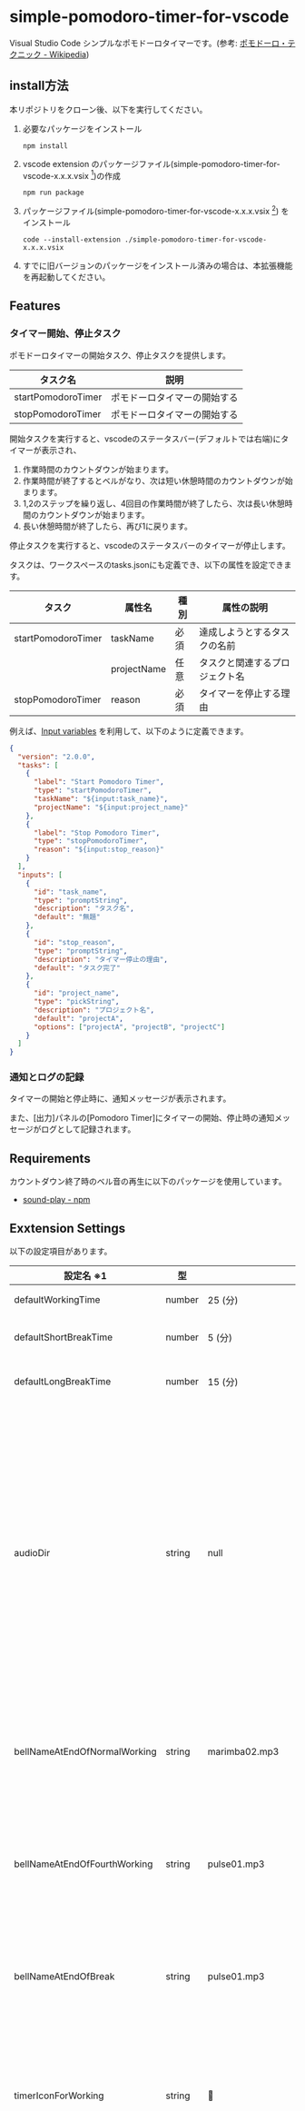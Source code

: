 # simple-pomodoro-timer-for-vscode

Visual Studio Code シンプルなポモドーロタイマーです。(参考: [ポモドーロ・テクニック - Wikipedia](https://ja.wikipedia.org/wiki/%E3%83%9D%E3%83%A2%E3%83%89%E3%83%BC%E3%83%AD%E3%83%BB%E3%83%86%E3%82%AF%E3%83%8B%E3%83%83%E3%82%AF))

## install方法

本リポジトリをクローン後、以下を実行してください。

1. 必要なパッケージをインストール

   ```shell
   npm install
   ```

2. vscode extension のパッケージファイル(simple-pomodoro-timer-for-vscode-x.x.x.vsix [^1])の作成

   ```shell
   npm run package
   ```

3. パッケージファイル(simple-pomodoro-timer-for-vscode-x.x.x.vsix [^1]) をインストール

   ```shell
   code --install-extension ./simple-pomodoro-timer-for-vscode-x.x.x.vsix
   ```

4. すでに旧バージョンのパッケージをインストール済みの場合は、本拡張機能を再起動してください。

## Features

### タイマー開始、停止タスク

ポモドーロタイマーの開始タスク、停止タスクを提供します。

| タスク名           | 説明                         |
| ------------------ | ---------------------------- |
| startPomodoroTimer | ポモドーロタイマーの開始する |
| stopPomodoroTimer  | ポモドーロタイマーの開始する |

開始タスクを実行すると、vscodeのステータスバー(デフォルトでは右端)にタイマーが表示され、

1. 作業時間のカウントダウンが始まります。
2. 作業時間が終了するとベルがなり、次は短い休憩時間のカウントダウンが始まります。
3. 1,2のステップを繰り返し、4回目の作業時間が終了したら、次は長い休憩時間のカウントダウンが始まります。
4. 長い休憩時間が終了したら、再び1に戻ります。

停止タスクを実行すると、vscodeのステータスバーのタイマーが停止します。

タスクは、ワークスペースのtasks.jsonにも定義でき、以下の属性を設定できます。

| タスク             | 属性名      | 種別 | 属性の説明                     |
| ------------------ | ----------- | ---- | ------------------------------ |
| startPomodoroTimer | taskName    | 必須 | 達成しようとするタスクの名前   |
|                    | projectName | 任意 | タスクと関連するプロジェクト名 |
| stopPomodoroTimer  | reason      | 必須 | タイマーを停止する理由         |

例えば、[Input variables](https://code.visualstudio.com/docs/editor/variables-reference#_input-variables) を利用して、以下のように定義できます。

```json
{
  "version": "2.0.0",
  "tasks": [
    {
      "label": "Start Pomodoro Timer",
      "type": "startPomodoroTimer",
      "taskName": "${input:task_name}",
      "projectName": "${input:project_name}"
    },
    {
      "label": "Stop Pomodoro Timer",
      "type": "stopPomodoroTimer",
      "reason": "${input:stop_reason}"
    }
  ],
  "inputs": [
    {
      "id": "task_name",
      "type": "promptString",
      "description": "タスク名",
      "default": "無題"
    },
    {
      "id": "stop_reason",
      "type": "promptString",
      "description": "タイマー停止の理由",
      "default": "タスク完了"
    },
    {
      "id": "project_name",
      "type": "pickString",
      "description": "プロジェクト名",
      "default": "projectA",
      "options": ["projectA", "projectB", "projectC"]
    }
  ]
}
```

### 通知とログの記録

タイマーの開始と停止時に、通知メッセージが表示されます。

また、[出力]パネルの[Pomodoro Timer]にタイマーの開始、停止時の通知メッセージがログとして記録されます。

## Requirements

カウントダウン終了時のベル音の再生に以下のパッケージを使用しています。

- [sound-play - npm](https://www.npmjs.com/package/sound-play)

## Exxtension Settings

以下の設定項目があります。

| 設定名 ※1                    | 型     | デフォルト値                                                                                       | 説明                                                                                            |
| ---------------------------- | ------ | -------------------------------------------------------------------------------------------------- | ----------------------------------------------------------------------------------------------- |
| defaultWorkingTime           | number | 25 (分)                                                                                            | 作業時間                                                                                        |
| defaultShortBreakTime        | number | 5 (分)                                                                                             | 短い休憩時間                                                                                    |
| defaultLongBreakTime         | number | 15 (分)                                                                                            | 長い休憩時間                                                                                    |
| audioDir                     | string | null                                                                                               | ベル音の音声ファイルの格納ディレクトリ。nullの場合は拡張機能の`audio`ディレクトリが使用される。 |
| bellNameAtEndOfNormalWorking | string | marimba02.mp3                                                                                      | 作業時間終了のベルファイル名                                                                    |
| bellNameAtEndOfFourthWorking | string | pulse01.mp3                                                                                        | 4回目の作業時間終了のベルファイル名                                                             |
| bellNameAtEndOfBreak         | string | pulse01.mp3                                                                                        | 休憩時間終了のベルファイル名                                                                    |
| timerIconForWorking          | string | 🍅                                                                                                 | 作業時間中のタイマーに表示されるアイコン                                                        |
| timerIconForBreak            | string | 🥔                                                                                                 | 休憩時間中のタイマーに表示されるアイコン                                                        |
| statusbarAlignment           | string | right                                                                                              | タイマーをステータスバーに表示する位置(`left` or `right`)                                       |
| statusbarPriority            | number | -100                                                                                               | タイマーをステータスバーに表示する際の優先度。優先度が高いほど左側に表示される。                |
| delayTimeWhenSwitchTimer     | number | 3 (秒)                                                                                             | カウントダウンが終了してから、次のカウントダウンが始まるまでの待ち時間                          |
| startMessageFormat           | string | @time@ [start] @@projectName@ @taskName@                                                           | タイマー開始時に通知やログに出力するメッセージのフォーマット ※2                                 |
| stopMessageFormat            | string | @time@ [stop ] @@projectName@ @taskName@(@timerIconForWorking@x@cycleCount@ + @wipTime@) @message@ | タイマー開始時に通知やログに出力するメッセージのフォーマット ※2                                 |

- ※1: プレフィックス `simple-pomodoro-timer.` は省略
- ※2: 詳細は [メッセージフォーマット](#メッセージフォーマット)を参照

### メッセージフォーマット

タイマー開始時のメッセージフォーマットに利用できるプレイスフォルダーは以下になります。

| プレイスフォルダー    | 説明                                     |
| --------------------- | ---------------------------------------- |
| @time@                | 現在の年月日時分秒                       |
| @projectName@         | プロジェクト名                           |
| @taskName@            | タスク名                                 |
| @timerIconForWorking@ | 作業時間中のタイマーに表示されるアイコン |
| @timerIconForBreak@   | 休憩時間中のタイマーに表示されるアイコン |

タイマー終了時のメッセージフォーマットに利用できるプレイスフォルダーは以下になります。

| プレイスフォルダー    | 説明                                       |
| --------------------- | ------------------------------------------ |
| @time@                | 現在の年月日時分秒                         |
| @projectName@         | プロジェクト名                             |
| @taskName@            | タスク名                                   |
| @timerIconForWorking@ | 作業時間中のタイマーに表示されるアイコン   |
| @timerIconForBreak@   | 休憩時間中のタイマーに表示されるアイコン   |
| @cycleCount@          | 作業時間が終了した回数                     |
| @wipTime@             | 作業時間中にタイマーを停止した時の作業時間 |
| @message@             | タイマーを停止した理由                     |

## Release Notes

### 0.0.9

パッケージ名を`simple-pomodoro-timer-for-vscode`に変更

### 0.0.8

READMEを追加。

[^1]: `x.x.x`部分はバージョン番号
